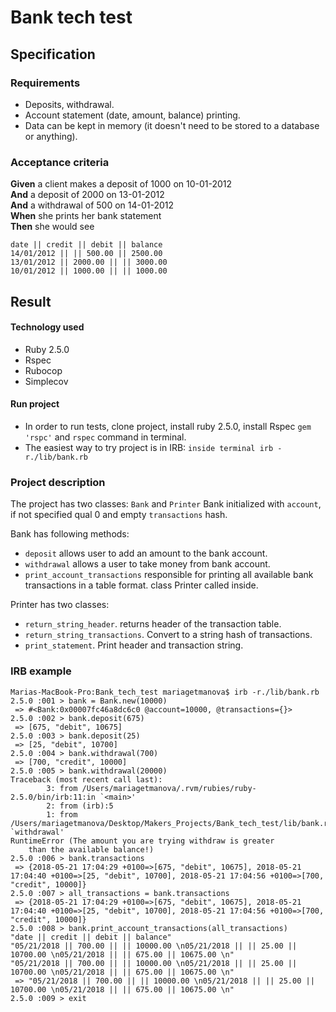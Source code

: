Bank tech test
=================

## Specification

### Requirements

* Deposits, withdrawal.
* Account statement (date, amount, balance) printing.
* Data can be kept in memory (it doesn't need to be stored to a database or anything).

### Acceptance criteria

**Given** a client makes a deposit of 1000 on 10-01-2012  
**And** a deposit of 2000 on 13-01-2012  
**And** a withdrawal of 500 on 14-01-2012  
**When** she prints her bank statement  
**Then** she would see

```
date || credit || debit || balance
14/01/2012 || || 500.00 || 2500.00
13/01/2012 || 2000.00 || || 3000.00
10/01/2012 || 1000.00 || || 1000.00
```

## Result

#### Technology used

* Ruby 2.5.0
* Rspec
* Rubocop
* Simplecov


#### Run project

* In order to run tests, clone project, install ruby 2.5.0, install Rspec ```gem 'rspc'``` and ```rspec``` command in terminal.
* The easiest way to try project is in IRB: ```inside terminal irb -r./lib/bank.rb```

### Project description

The project has two classes: ```Bank``` and ```Printer```
Bank initialized with ```account```, if not specified qual 0 and empty ```transactions``` hash.

Bank has following methods:
* ```deposit``` allows user to add an amount to the bank account.
* ```withdrawal``` allows a user to take money from bank account.
* ```print_account_transactions``` responsible for printing all available bank transactions in a table format. class Printer called inside.

Printer has two classes:
* ```return_string_header```. returns header of the transaction table.
* ```return_string_transactions```. Convert to a string hash of transactions.
* ```print_statement```. Print header and transaction string.


### IRB example

```
Marias-MacBook-Pro:Bank_tech_test mariagetmanova$ irb -r./lib/bank.rb
2.5.0 :001 > bank = Bank.new(10000)
 => #<Bank:0x00007fc46a8dc6c0 @account=10000, @transactions={}> 
2.5.0 :002 > bank.deposit(675)
 => [675, "debit", 10675] 
2.5.0 :003 > bank.deposit(25)
 => [25, "debit", 10700] 
2.5.0 :004 > bank.withdrawal(700)
 => [700, "credit", 10000] 
2.5.0 :005 > bank.withdrawal(20000)
Traceback (most recent call last):
        3: from /Users/mariagetmanova/.rvm/rubies/ruby-2.5.0/bin/irb:11:in `<main>'
        2: from (irb):5
        1: from /Users/mariagetmanova/Desktop/Makers_Projects/Bank_tech_test/lib/bank.rb:27:in `withdrawal'
RuntimeError (The amount you are trying withdraw is greater
    than the available balance!)
2.5.0 :006 > bank.transactions
 => {2018-05-21 17:04:29 +0100=>[675, "debit", 10675], 2018-05-21 17:04:40 +0100=>[25, "debit", 10700], 2018-05-21 17:04:56 +0100=>[700, "credit", 10000]} 
2.5.0 :007 > all_transactions = bank.transactions
 => {2018-05-21 17:04:29 +0100=>[675, "debit", 10675], 2018-05-21 17:04:40 +0100=>[25, "debit", 10700], 2018-05-21 17:04:56 +0100=>[700, "credit", 10000]} 
2.5.0 :008 > bank.print_account_transactions(all_transactions)
"date || credit || debit || balance"
"05/21/2018 || 700.00 || || 10000.00 \n05/21/2018 || || 25.00 || 10700.00 \n05/21/2018 || || 675.00 || 10675.00 \n"
"05/21/2018 || 700.00 || || 10000.00 \n05/21/2018 || || 25.00 || 10700.00 \n05/21/2018 || || 675.00 || 10675.00 \n"
 => "05/21/2018 || 700.00 || || 10000.00 \n05/21/2018 || || 25.00 || 10700.00 \n05/21/2018 || || 675.00 || 10675.00 \n" 
2.5.0 :009 > exit
```
